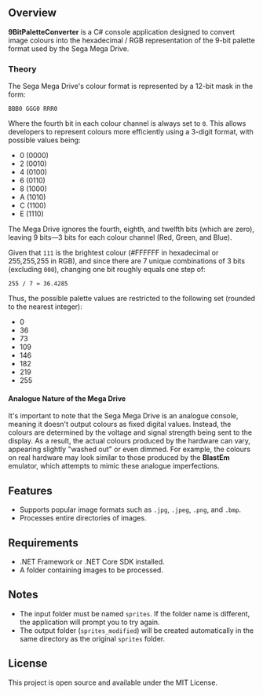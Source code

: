 ## Overview
**9BitPaletteConverter** is a C# console application designed to convert image colours into the hexadecimal / RGB representation of the 9-bit palette format used by the Sega Mega Drive.

### Theory
The Sega Mega Drive's colour format is represented by a 12-bit mask in the form:
```
BBB0 GGG0 RRR0
```
Where the fourth bit in each colour channel is always set to `0`. This allows developers to represent colours more efficiently using a 3-digit format, with possible values being:

- 0 (0000)
- 2 (0010)
- 4 (0100)
- 6 (0110)
- 8 (1000)
- A (1010)
- C (1100)
- E (1110)

The Mega Drive ignores the fourth, eighth, and twelfth bits (which are zero), leaving 9 bits—3 bits for each colour channel (Red, Green, and Blue).

Given that `111` is the brightest colour (#FFFFFF in hexadecimal or 255,255,255 in RGB), and since there are 7 unique combinations of 3 bits (excluding `000`), changing one bit roughly equals one step of:
```
255 / 7 ≈ 36.4285
```
Thus, the possible palette values are restricted to the following set (rounded to the nearest integer):

- 0
- 36
- 73
- 109
- 146
- 182
- 219
- 255

#### Analogue Nature of the Mega Drive
It's important to note that the Sega Mega Drive is an analogue console, meaning it doesn't output colours as fixed digital values. Instead, the colours are determined by the voltage and signal strength being sent to the display. As a result, the actual colours produced by the hardware can vary, appearing slightly "washed out" or even dimmed. For example, the colours on real hardware may look similar to those produced by the **BlastEm** emulator, which attempts to mimic these analogue imperfections.

## Features
- Supports popular image formats such as `.jpg`, `.jpeg`, `.png`, and `.bmp`.
- Processes entire directories of images.

## Requirements
- .NET Framework or .NET Core SDK installed.
- A folder containing images to be processed.

## Notes
- The input folder must be named `sprites`. If the folder name is different, the application will prompt you to try again.
- The output folder (`sprites_modified`) will be created automatically in the same directory as the original `sprites` folder.

## License
This project is open source and available under the MIT License.
